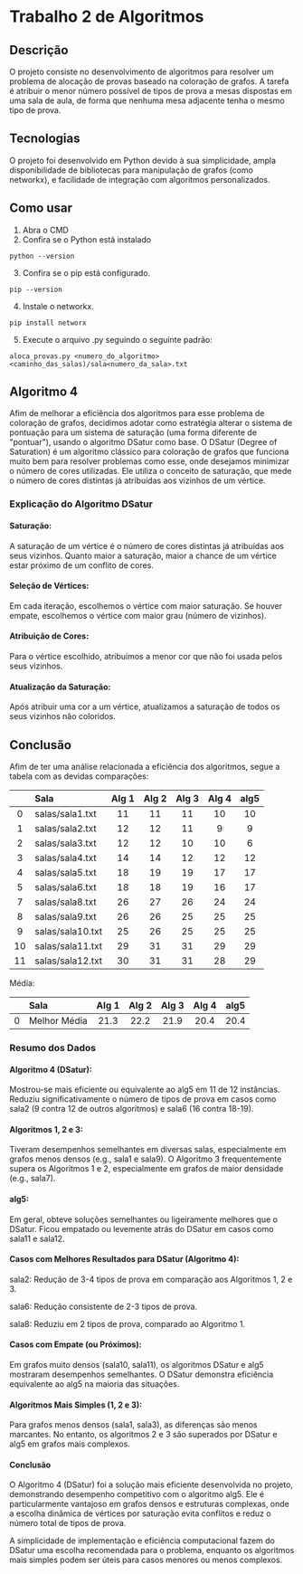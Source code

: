 #  Trabalho 2 de Algoritmos
## Descrição
O projeto consiste no desenvolvimento de algoritmos para resolver um problema de alocação de provas baseado na coloração de grafos. A tarefa é atribuir o menor número possível de tipos de prova a mesas dispostas em uma sala de aula, de forma que nenhuma mesa adjacente tenha o mesmo tipo de prova. 

## Tecnologias
O projeto foi desenvolvido em Python devido à sua simplicidade, ampla disponibilidade de bibliotecas para manipulação de grafos (como networkx), e facilidade de integração com algoritmos personalizados.

## Como usar
1. Abra o CMD 
2. Confira se o Python está instalado
```
python --version
```
3. Confira se o pip está configurado.
```
pip --version 
```
4. Instale o networkx.
```
pip install networx
```
5. Execute o arquivo .py seguindo o seguinte padrão:
```
aloca_provas.py <numero_do_algoritmo> <caminho_das_salas)/sala<numero_da_sala>.txt
```


## Algoritmo 4

Afim de melhorar a eficiência dos algoritmos para esse problema de coloração de grafos, decidimos adotar como estratégia alterar o sistema de pontuação para um sistema de saturação (uma forma diferente de "pontuar"), usando o algoritmo DSatur como base.
O DSatur (Degree of Saturation) é um algoritmo clássico para coloração de grafos que funciona muito bem para resolver problemas como esse, onde desejamos minimizar o número de cores utilizadas. Ele utiliza o conceito de saturação, que mede o número de cores distintas já atribuídas aos vizinhos de um vértice.
### Explicação do Algoritmo DSatur

#### Saturação:

A saturação de um vértice é o número de cores distintas já atribuídas aos seus vizinhos.
Quanto maior a saturação, maior a chance de um vértice estar próximo de um conflito de cores.

#### Seleção de Vértices:

Em cada iteração, escolhemos o vértice com maior saturação.
Se houver empate, escolhemos o vértice com maior grau (número de vizinhos).

#### Atribuição de Cores:

Para o vértice escolhido, atribuímos a menor cor que não foi usada pelos seus vizinhos.

#### Atualização da Saturação:

Após atribuir uma cor a um vértice, atualizamos a saturação de todos os seus vizinhos não coloridos.


## Conclusão 
Afim de ter uma análise relacionada a eficiência dos algoritmos, segue a tabela com as devidas comparações: 

|    | Sala             |  Alg 1  |  Alg 2  |  Alg 3  |  Alg 4  |  alg5  |
|:--:|:-----------------|:-------:|:-------:|:-------:|:-------:|:------:|
| 0  | salas/sala1.txt  |   11    |   11    |   11    |   10    |   10   |
| 1  | salas/sala2.txt  |   12    |   12    |   11    |    9    |   9    |
| 2  | salas/sala3.txt  |   12    |   12    |   10    |   10    |   6    |
| 3  | salas/sala4.txt  |   14    |   14    |   12    |   12    |   12   |
| 4  | salas/sala5.txt  |   18    |   19    |   19    |   17    |   17   |
| 5  | salas/sala6.txt  |   18    |   18    |   19    |   16    |   17   |
| 7  | salas/sala8.txt  |   26    |   27    |   26    |   24    |   24   |
| 8  | salas/sala9.txt  |   26    |   26    |   25    |   25    |   25   |
| 9  | salas/sala10.txt |   25    |   26    |   25    |   25    |   25   |
| 10 | salas/sala11.txt |   29    |   31    |   31    |   29    |   29   |
| 11 | salas/sala12.txt |   30    |   31    |   31    |   28    |   29   |

Média:

|    | Sala             |  Alg 1  |  Alg 2  |  Alg 3  |  Alg 4  |  alg5  |
|:--:|:-----------------|:-------:|:-------:|:-------:|:-------:|:------:|
| 0  | Melhor Média  |   21.3    |   22.2    |   21.9    |   20.4    |   20.4   |


### Resumo dos Dados
#### Algoritmo 4 (DSatur):

Mostrou-se mais eficiente ou equivalente ao alg5 em 11 de 12 instâncias.
Reduziu significativamente o número de tipos de prova em casos como sala2 (9 contra 12 de outros algoritmos) e sala6 (16 contra 18-19).

#### Algoritmos 1, 2 e 3:

Tiveram desempenhos semelhantes em diversas salas, especialmente em grafos menos densos (e.g., sala1 e sala9).
O Algoritmo 3 frequentemente supera os Algoritmos 1 e 2, especialmente em grafos de maior densidade (e.g., sala7).

#### alg5:

Em geral, obteve soluções semelhantes ou ligeiramente melhores que o DSatur.
Ficou empatado ou levemente atrás do DSatur em casos como sala11 e sala12.

#### Casos com Melhores Resultados para DSatur (Algoritmo 4):

sala2: Redução de 3-4 tipos de prova em comparação aos Algoritmos 1, 2 e 3.

sala6: Redução consistente de 2-3 tipos de prova.

sala8: Reduziu em 2 tipos de prova, comparado ao Algoritmo 1.

#### Casos com Empate (ou Próximos):

Em grafos muito densos (sala10, sala11), os algoritmos DSatur e alg5 mostraram desempenhos semelhantes.
O DSatur demonstra eficiência equivalente ao alg5 na maioria das situações.

#### Algoritmos Mais Simples (1, 2 e 3):

Para grafos menos densos (sala1, sala3), as diferenças são menos marcantes.
No entanto, os algoritmos 2 e 3 são superados por DSatur e alg5 em grafos mais complexos.

#### Conclusão
O Algoritmo 4 (DSatur) foi a solução mais eficiente desenvolvida no projeto, demonstrando desempenho competitivo com o algoritmo alg5. Ele é particularmente vantajoso em grafos densos e estruturas complexas, onde a escolha dinâmica de vértices por saturação evita conflitos e reduz o número total de tipos de prova.

A simplicidade de implementação e eficiência computacional fazem do DSatur uma escolha recomendada para o problema, enquanto os algoritmos mais simples podem ser úteis para casos menores ou menos complexos.
